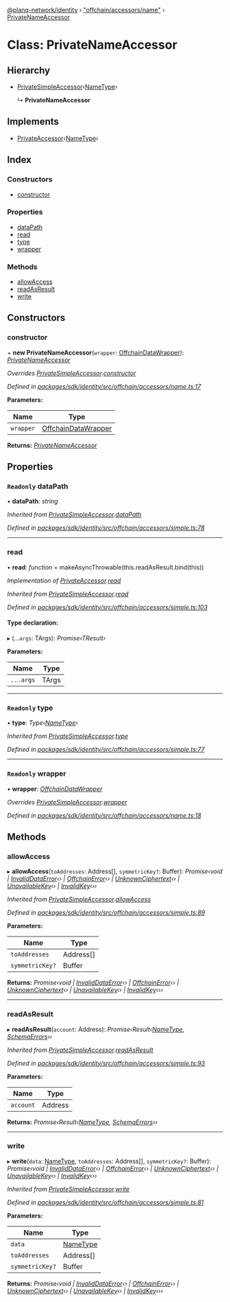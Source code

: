 [@planq-network/identity](../README.md) › ["offchain/accessors/name"](../modules/_offchain_accessors_name_.md) › [PrivateNameAccessor](_offchain_accessors_name_.privatenameaccessor.md)

# Class: PrivateNameAccessor

## Hierarchy

* [PrivateSimpleAccessor](_offchain_accessors_simple_.privatesimpleaccessor.md)‹[NameType](../modules/_offchain_accessors_name_.md#nametype)›

  ↳ **PrivateNameAccessor**

## Implements

* [PrivateAccessor](../interfaces/_offchain_accessors_interfaces_.privateaccessor.md)‹[NameType](../modules/_offchain_accessors_name_.md#nametype)›

## Index

### Constructors

* [constructor](_offchain_accessors_name_.privatenameaccessor.md#constructor)

### Properties

* [dataPath](_offchain_accessors_name_.privatenameaccessor.md#readonly-datapath)
* [read](_offchain_accessors_name_.privatenameaccessor.md#read)
* [type](_offchain_accessors_name_.privatenameaccessor.md#readonly-type)
* [wrapper](_offchain_accessors_name_.privatenameaccessor.md#readonly-wrapper)

### Methods

* [allowAccess](_offchain_accessors_name_.privatenameaccessor.md#allowaccess)
* [readAsResult](_offchain_accessors_name_.privatenameaccessor.md#readasresult)
* [write](_offchain_accessors_name_.privatenameaccessor.md#write)

## Constructors

###  constructor

\+ **new PrivateNameAccessor**(`wrapper`: [OffchainDataWrapper](../interfaces/_offchain_data_wrapper_.offchaindatawrapper.md)): *[PrivateNameAccessor](_offchain_accessors_name_.privatenameaccessor.md)*

*Overrides [PrivateSimpleAccessor](_offchain_accessors_simple_.privatesimpleaccessor.md).[constructor](_offchain_accessors_simple_.privatesimpleaccessor.md#constructor)*

*Defined in [packages/sdk/identity/src/offchain/accessors/name.ts:17](https://github.com/planq-network/planq-sdk/blob/master/packages/sdk/identity/src/offchain/accessors/name.ts#L17)*

**Parameters:**

Name | Type |
------ | ------ |
`wrapper` | [OffchainDataWrapper](../interfaces/_offchain_data_wrapper_.offchaindatawrapper.md) |

**Returns:** *[PrivateNameAccessor](_offchain_accessors_name_.privatenameaccessor.md)*

## Properties

### `Readonly` dataPath

• **dataPath**: *string*

*Inherited from [PrivateSimpleAccessor](_offchain_accessors_simple_.privatesimpleaccessor.md).[dataPath](_offchain_accessors_simple_.privatesimpleaccessor.md#readonly-datapath)*

*Defined in [packages/sdk/identity/src/offchain/accessors/simple.ts:78](https://github.com/planq-network/planq-sdk/blob/master/packages/sdk/identity/src/offchain/accessors/simple.ts#L78)*

___

###  read

• **read**: *function* = makeAsyncThrowable(this.readAsResult.bind(this))

*Implementation of [PrivateAccessor](../interfaces/_offchain_accessors_interfaces_.privateaccessor.md).[read](../interfaces/_offchain_accessors_interfaces_.privateaccessor.md#read)*

*Inherited from [PrivateSimpleAccessor](_offchain_accessors_simple_.privatesimpleaccessor.md).[read](_offchain_accessors_simple_.privatesimpleaccessor.md#read)*

*Defined in [packages/sdk/identity/src/offchain/accessors/simple.ts:103](https://github.com/planq-network/planq-sdk/blob/master/packages/sdk/identity/src/offchain/accessors/simple.ts#L103)*

#### Type declaration:

▸ (...`args`: TArgs): *Promise‹TResult›*

**Parameters:**

Name | Type |
------ | ------ |
`...args` | TArgs |

___

### `Readonly` type

• **type**: *Type‹[NameType](../modules/_offchain_accessors_name_.md#nametype)›*

*Inherited from [PrivateSimpleAccessor](_offchain_accessors_simple_.privatesimpleaccessor.md).[type](_offchain_accessors_simple_.privatesimpleaccessor.md#readonly-type)*

*Defined in [packages/sdk/identity/src/offchain/accessors/simple.ts:77](https://github.com/planq-network/planq-sdk/blob/master/packages/sdk/identity/src/offchain/accessors/simple.ts#L77)*

___

### `Readonly` wrapper

• **wrapper**: *[OffchainDataWrapper](../interfaces/_offchain_data_wrapper_.offchaindatawrapper.md)*

*Overrides [PrivateSimpleAccessor](_offchain_accessors_simple_.privatesimpleaccessor.md).[wrapper](_offchain_accessors_simple_.privatesimpleaccessor.md#readonly-wrapper)*

*Defined in [packages/sdk/identity/src/offchain/accessors/name.ts:18](https://github.com/planq-network/planq-sdk/blob/master/packages/sdk/identity/src/offchain/accessors/name.ts#L18)*

## Methods

###  allowAccess

▸ **allowAccess**(`toAddresses`: Address[], `symmetricKey?`: Buffer): *Promise‹void | [InvalidDataError](_offchain_accessors_errors_.invaliddataerror.md)‹› | [OffchainError](_offchain_accessors_errors_.offchainerror.md)‹› | [UnknownCiphertext](_offchain_accessors_errors_.unknownciphertext.md)‹› | [UnavailableKey](_offchain_accessors_errors_.unavailablekey.md)‹› | [InvalidKey](_offchain_accessors_errors_.invalidkey.md)‹››*

*Inherited from [PrivateSimpleAccessor](_offchain_accessors_simple_.privatesimpleaccessor.md).[allowAccess](_offchain_accessors_simple_.privatesimpleaccessor.md#allowaccess)*

*Defined in [packages/sdk/identity/src/offchain/accessors/simple.ts:89](https://github.com/planq-network/planq-sdk/blob/master/packages/sdk/identity/src/offchain/accessors/simple.ts#L89)*

**Parameters:**

Name | Type |
------ | ------ |
`toAddresses` | Address[] |
`symmetricKey?` | Buffer |

**Returns:** *Promise‹void | [InvalidDataError](_offchain_accessors_errors_.invaliddataerror.md)‹› | [OffchainError](_offchain_accessors_errors_.offchainerror.md)‹› | [UnknownCiphertext](_offchain_accessors_errors_.unknownciphertext.md)‹› | [UnavailableKey](_offchain_accessors_errors_.unavailablekey.md)‹› | [InvalidKey](_offchain_accessors_errors_.invalidkey.md)‹››*

___

###  readAsResult

▸ **readAsResult**(`account`: Address): *Promise‹Result‹[NameType](../modules/_offchain_accessors_name_.md#nametype), [SchemaErrors](../modules/_offchain_accessors_errors_.md#schemaerrors)››*

*Inherited from [PrivateSimpleAccessor](_offchain_accessors_simple_.privatesimpleaccessor.md).[readAsResult](_offchain_accessors_simple_.privatesimpleaccessor.md#readasresult)*

*Defined in [packages/sdk/identity/src/offchain/accessors/simple.ts:93](https://github.com/planq-network/planq-sdk/blob/master/packages/sdk/identity/src/offchain/accessors/simple.ts#L93)*

**Parameters:**

Name | Type |
------ | ------ |
`account` | Address |

**Returns:** *Promise‹Result‹[NameType](../modules/_offchain_accessors_name_.md#nametype), [SchemaErrors](../modules/_offchain_accessors_errors_.md#schemaerrors)››*

___

###  write

▸ **write**(`data`: [NameType](../modules/_offchain_accessors_name_.md#nametype), `toAddresses`: Address[], `symmetricKey?`: Buffer): *Promise‹void | [InvalidDataError](_offchain_accessors_errors_.invaliddataerror.md)‹› | [OffchainError](_offchain_accessors_errors_.offchainerror.md)‹› | [UnknownCiphertext](_offchain_accessors_errors_.unknownciphertext.md)‹› | [UnavailableKey](_offchain_accessors_errors_.unavailablekey.md)‹› | [InvalidKey](_offchain_accessors_errors_.invalidkey.md)‹››*

*Inherited from [PrivateSimpleAccessor](_offchain_accessors_simple_.privatesimpleaccessor.md).[write](_offchain_accessors_simple_.privatesimpleaccessor.md#write)*

*Defined in [packages/sdk/identity/src/offchain/accessors/simple.ts:81](https://github.com/planq-network/planq-sdk/blob/master/packages/sdk/identity/src/offchain/accessors/simple.ts#L81)*

**Parameters:**

Name | Type |
------ | ------ |
`data` | [NameType](../modules/_offchain_accessors_name_.md#nametype) |
`toAddresses` | Address[] |
`symmetricKey?` | Buffer |

**Returns:** *Promise‹void | [InvalidDataError](_offchain_accessors_errors_.invaliddataerror.md)‹› | [OffchainError](_offchain_accessors_errors_.offchainerror.md)‹› | [UnknownCiphertext](_offchain_accessors_errors_.unknownciphertext.md)‹› | [UnavailableKey](_offchain_accessors_errors_.unavailablekey.md)‹› | [InvalidKey](_offchain_accessors_errors_.invalidkey.md)‹››*

